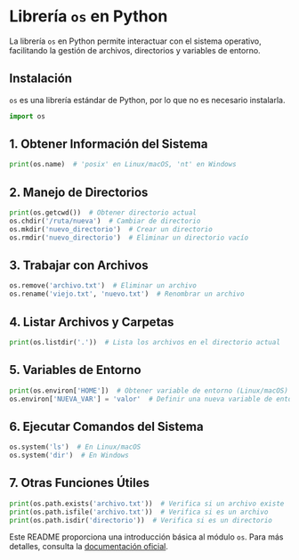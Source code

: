 # Librería `os` en Python

La librería `os` en Python permite interactuar con el sistema operativo, facilitando la gestión de archivos, directorios y variables de entorno.

## Instalación
`os` es una librería estándar de Python, por lo que no es necesario instalarla.

```python
import os
```

## 1. Obtener Información del Sistema
```python
print(os.name)  # 'posix' en Linux/macOS, 'nt' en Windows
```

## 2. Manejo de Directorios
```python
print(os.getcwd())  # Obtener directorio actual
os.chdir('/ruta/nueva')  # Cambiar de directorio
os.mkdir('nuevo_directorio')  # Crear un directorio
os.rmdir('nuevo_directorio')  # Eliminar un directorio vacío
```

## 3. Trabajar con Archivos
```python
os.remove('archivo.txt')  # Eliminar un archivo
os.rename('viejo.txt', 'nuevo.txt')  # Renombrar un archivo
```

## 4. Listar Archivos y Carpetas
```python
print(os.listdir('.'))  # Lista los archivos en el directorio actual
```

## 5. Variables de Entorno
```python
print(os.environ['HOME'])  # Obtener variable de entorno (Linux/macOS)
os.environ['NUEVA_VAR'] = 'valor'  # Definir una nueva variable de entorno
```

## 6. Ejecutar Comandos del Sistema
```python
os.system('ls')  # En Linux/macOS
os.system('dir')  # En Windows
```

## 7. Otras Funciones Útiles
```python
print(os.path.exists('archivo.txt'))  # Verifica si un archivo existe
print(os.path.isfile('archivo.txt'))  # Verifica si es un archivo
print(os.path.isdir('directorio'))  # Verifica si es un directorio
```

Este README proporciona una introducción básica al módulo `os`. Para más detalles, consulta la [documentación oficial](https://docs.python.org/3/library/os.html).